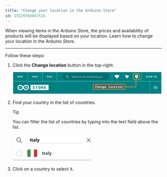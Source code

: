 ```yaml
---
title: "Change your location in the Arduino Store"
id: 15529764047516
---
```


When viewing items in the Arduino Store, the prices and availability of products will be displayed based on your location. Learn how to change your location in the Arduino Store.

---

Follow these steps:

1. Click the **Change location** button in the top-right.

   ![The "Change location" button in the Arduino Store.](img/change-location.png)

2. Find your country in the list of countries.

   > [!TIP]
   > You can filter the list of countries by typing into the text field above the list.
   >
   > ![Filtering the list of countries for "Italy".](img/change-location-italy.png)

3. Click on a country to select it.
